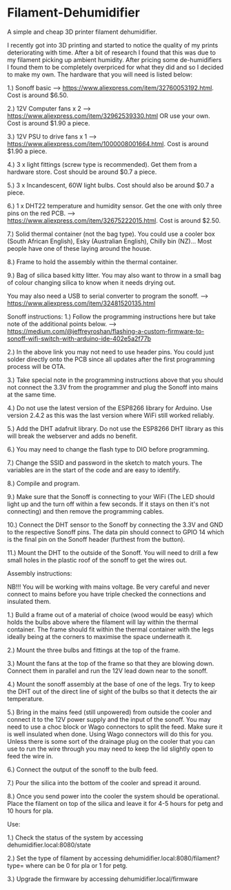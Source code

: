 # Filament-Dehumidifier
A simple and cheap 3D printer filament dehumidifier.

I recently got into 3D printing and started to notice the quality of my prints deteriorating with time. After a bit of research I found that this was due to my filament picking up ambient humidity. After pricing some de-humidifiers I found them to be completely overpriced for what they did and so I decided to make my own. The hardware that you will need is listed below:

1.) Sonoff basic --> https://www.aliexpress.com/item/32760053192.html. Cost is around $6.50.

2.) 12V Computer fans x 2 --> https://www.aliexpress.com/item/32962539330.html OR use your own. Cost is around $1.90 a piece.

3.) 12V PSU to drive fans x 1 --> https://www.aliexpress.com/item/1000008001664.html. Cost is around $1.90 a piece.

4.) 3 x light fittings (screw type is recommended). Get them from a hardware store. Cost should be around $0.7 a piece.

5.) 3 x Incandescent, 60W light bulbs. Cost should also be around $0.7 a piece.

6.) 1 x DHT22 temperature and humidity sensor. Get the one with only three pins on the red PCB. --> https://www.aliexpress.com/item/32675222015.html. Cost is around $2.50.

7.) Solid thermal container (not the bag type). You could use a cooler box (South African English), Esky (Australian English), Chilly bin (NZ)... Most people have one of these laying around the house.

8.) Frame to hold the assembly within the thermal container.

9.) Bag of silica based kitty litter. You may also want to throw in a small bag of colour changing silica to know when it needs drying out.

You may also need a USB to serial converter to program the sonoff. --> https://www.aliexpress.com/item/32481520135.html

Sonoff instructions:
1.) Follow the programming instructions here but take note of the additional points below. --> https://medium.com/@jeffreyroshan/flashing-a-custom-firmware-to-sonoff-wifi-switch-with-arduino-ide-402e5a2f77b

2.) In the above link you may not need to use header pins. You could just solder directly onto the PCB since all updates after the first programming process will be OTA.

3.) Take special note in the programming instructions above that you should not connect the 3.3V from the programmer and plug the Sonoff into mains at the same time.

4.) Do not use the latest version of the ESP8266 library for Arduino. Use version 2.4.2 as this was the last version where WiFi still worked reliably.

5.) Add the DHT adafruit library. Do not use the ESP8266 DHT library as this will break the webserver and adds no benefit.

6.) You may need to change the flash type to DIO before programming.

7.) Change the SSID and password in the sketch to match yours. The variables are in the start of the code and are easy to identify.

8.) Compile and program.

9.) Make sure that the Sonoff is connecting to your WiFi (The LED should light up and the turn off within a few seconds. If it stays on then it's not connecting) and then remove the programming cables.

10.) Connect the DHT sensor to the Sonoff by connecting the 3.3V and GND to the respective Sonoff pins. The data pin should connect to GPIO 14 which is the final pin on the Sonoff header (furthest from the button).

11.) Mount the DHT to the outside of the Sonoff. You will need to drill a few small holes in the plastic roof of the sonoff to get the wires out.

Assembly instructions:

NB!!! You will be working with mains voltage. Be very careful and never connect to mains before you have triple checked the connections and insulated them.

1.) Build a frame out of a material of choice (wood would be easy) which holds the bulbs above where the filament will lay within the thermal container. The frame should fit within the thermal container with the legs ideally being at the corners to maximise the space underneath it.

2.) Mount the three bulbs and fittings at the top of the frame.

3.) Mount the fans at the top of the frame so that they are blowing down. Connect them in parallel and run the 12V lead down near to the sonoff.

4.) Mount the sonoff assembly at the base of one of the legs. Try to keep the DHT out of the direct line of sight of the bulbs so that it detects the air temperature.

5.) Bring in the mains feed (still unpowered) from outside the cooler and connect it to the 12V power supply and the input of the sonoff. You may need to use a choc block or Wago connectors to split the feed. Make sure it is well insulated when done. Using Wago connectors will do this for you. Unless there is some sort of the drainage plug on the cooler that you can use to run the wire through you may need to keep the lid slightly open to feed the wire in.

6.) Connect the output of the sonoff to the bulb feed.

7.) Pour the silica into the bottom of the cooler and spread it around.

8.) Once you send power into the cooler the system should be operational. Place the filament on top of the silica and leave it for 4-5 hours for petg and 10 hours for pla.

Use:

1.) Check the status of the system by accessing dehumidifier.local:8080/state

2.) Set the type of filament by accessing dehumidifier.local:8080/filament?type=<type> where <type> can be 0 for pla or 1 for petg.

3.) Upgrade the firmware by accessing dehumidifier.local/firmware
